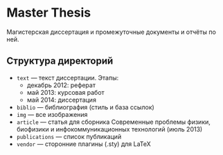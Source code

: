 Master Thesis
=============

Магистерская диссертация и промежуточные документы и отчёты по ней.

Структура директорий
--------------------

- `text` — текст диссертации. Этапы:
  - декабрь 2012: реферат
  - май 2013: курсовая работ
  - май 2014: диссертация
- `biblio` — библиография (стиль и база ссылок)
- `img` — все изображения
- `article` — статья для сборника Современные проблемы физики, биофизики и инфокоммуникационных технологий (июль 2013)
- `publications` — список публикаций
- `vendor` — сторонние плагины (.sty) для LaTeX

